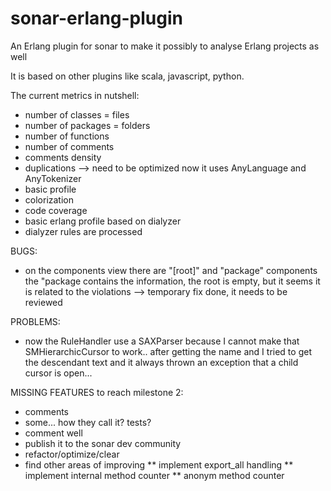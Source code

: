 sonar-erlang-plugin
===================

An Erlang plugin for sonar to make it possibly to analyse Erlang projects as well

It is based on other plugins like scala, javascript, python.

The current metrics in nutshell:
* number of classes = files
* number of packages = folders
* number of functions
* number of comments
* comments density
* duplications --> need to be optimized now it uses AnyLanguage and AnyTokenizer
* basic profile
* colorization
* code coverage
* basic erlang profile based on dialyzer 
* dialyzer rules are processed

BUGS:
* on the components view there are "[root]" and "package" components the "package contains the information, the root is empty, but it seems it is related to the violations --> temporary fix done, it needs to be reviewed

PROBLEMS:
* now the RuleHandler use a SAXParser because I cannot make that SMHierarchicCursor to work.. after getting the name and I tried to get the descendant text and it always thrown an exception that a child cursor is open...

MISSING FEATURES to reach milestone 2:
* comments
* some... how they call it? tests?
* comment well
* publish it to the sonar dev community
* refactor/optimize/clear
* find other areas of improving
** implement export_all handling
** implement internal method counter
** anonym method counter
